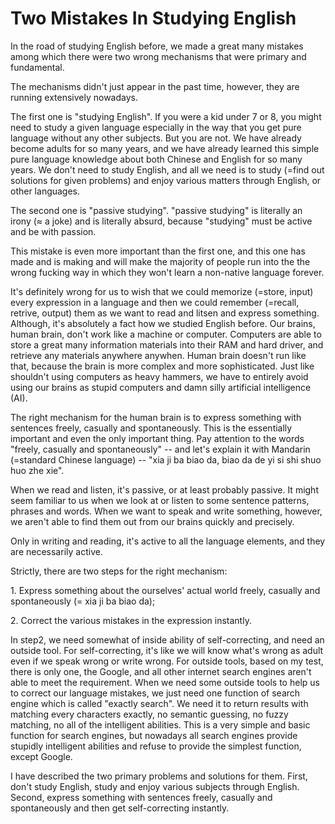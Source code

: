 # Two Mistakes In Studying English

In the road of studying English before, we made a great many mistakes among which there were two wrong mechanisms that were primary and fundamental.

The mechanisms didn't just appear in the past time, however, they are running extensively nowadays.

The first one is "studying English". If you were a kid under 7 or 8, you might need to study a given language especially in the way that you get pure language without any other subjects. But you are not. We have already become adults for so many years, and we have already learned this simple pure language knowledge about both Chinese and English for so many years. We don't need to study English, and all we need is to study (=find out solutions for given problems) and enjoy various matters through English, or other languages.

The second one is "passive studying". "passive studying" is literally an irony (≈ a joke) and is literally absurd, because "studying" must be active and be with passion.

This mistake is even more important than the first one, and this one has made and is making and will make the majority of people run into the the  wrong fucking way in which they won't learn a non-native language forever.

It's definitely wrong for us to wish that we could memorize (=store, input) every expression in a language and then we could remember (=recall, retrive, output) them as we want to read and litsen and express something. Although, it's absolutely a fact how we studied English before. Our brains, human brain, don't work like a machine or computer. Computers are able to store a great many information materials into their RAM and hard driver, and retrieve any materials anywhere anywhen. Human brain doesn't run like that, because the brain is more complex and more sophisticated. Just like shouldn't using computers as heavy hammers, we have to entirely avoid using our brains as stupid computers and damn silly artificial intelligence (AI).

The right mechanism for the human brain is to express something with sentences freely, casually and spontaneously. This is the essentially important and even the only important thing. Pay attention to the words "freely, casually and spontaneously" -- and let's explain it with Mandarin   (=standard Chinese language) -- "xia ji ba biao da, biao da de yi si shi shuo huo zhe xie".

When we read and listen, it's passive, or at least probably passive. It might seem familiar to us when we look at or listen to some sentence patterns, phrases and words. When we want to speak and write something, however, we aren't able to find them out from our brains quickly and precisely.

Only in writing and reading, it's active to all the language elements, and they are necessarily active.

Strictly, there are two steps for the right mechanism:

1\. Express something about the ourselves' actual world freely, casually and spontaneously (= xia ji ba biao da);

2\. Correct the various mistakes in the expression instantly.

In step2, we need somewhat of inside ability of self-correcting, and need an outside tool. For self-correcting, it's like we will know what's wrong as adult even if we speak wrong or write wrong. For outside tools, based on my test, there is only one, the Google, and all other internet search engines aren't able to meet the requirement. When we need some outside tools to help us to correct our language mistakes, we just need one function of search engine which is called "exactly search". We need it to return results with matching every characters exactly, no semantic guessing, no fuzzy matching, no all of the intelligent abilities. This is a very simple and basic function for search engines, but nowadays all search engines provide stupidly intelligent abilities and refuse to provide the simplest function, except Google.

I have described the two primary problems and solutions for them. First, don't study English, study and enjoy various subjects through English. Second, express something with sentences freely, casually and spontaneously and then get self-correcting instantly.
